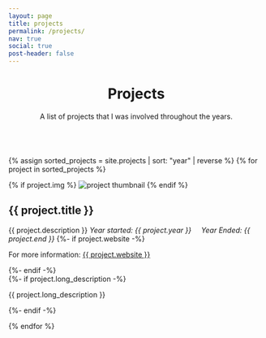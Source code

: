 ```yaml
---
layout: page
title: projects
permalink: /projects/
nav: true
social: true
post-header: false
---
```

<header class="post-header">
    <h1 class="post-title">Projects</h1>
    <p class="post-description">A list of projects that I was involved throughout the years.</p>
</header>

<div class="projects column">

  {% assign sorted_projects = site.projects | sort: "year" | reverse %}
  {% for project in sorted_projects %}    

  <div class="card mb-3 hoverable card-horizontal" role="button">
    <div class="row no-gutters ">
      <div class="col-md-4">
        {% if project.img %}
        <img class="card-img" src="/assets/projects/{{ project.img | relative_url }}" alt="project thumbnail">
        {% endif %}
      </div>
      <div class="card-body">
        <h2 class="card-title">{{ project.title }}</h2>
        <span class="card-text span-year">{{ project.description }}</span>
        <span class="card-text span-year span-space"><i>Year started: {{ project.year }} &nbsp;&nbsp;&nbsp; Year Ended: {{ project.end }}</i></span>
        {%- if project.website -%}
        <p class="card-text">For more information: <a class="project-title" href="{{ project.website }}">{{ project.website }}</a></p>
        {%- endif -%}
      </div>
      {%- if project.long_description -%}
      <div class="go-corner" href="#">
        <i class="fas fa-expand-alt"></i>
      </div>
      <div class="hidden">
        <p>{{ project.long_description }}</p>
      </div>
      {%- endif -%}
    </div>
  </div>

{% endfor %}

</div>
